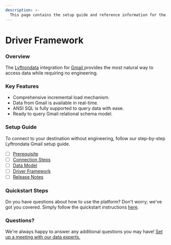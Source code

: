 ```yaml
---
description: >-
  This page contains the setup guide and reference information for the Gmail source connector.
---
```


# Driver Framework

### Overview

The [Lyftrondata](https://www.lyftrondata.com/) integration for [Gmail](https://www.lyftrondata.com/integration/gmail/)[ ](https://www.lyftrondata.com/integration/gmail/)provides the most natural way to access data while requiring no engineering.

### Key Features

* Comprehensive incremental load mechanism.
* Data from Gmail is available in real-time.&#x20;
* ANSI SQL is fully supported to query data with ease.
* Ready to query Gmail relational schema model.

### Setup Guide

To connect to your destination without engineering, follow our step-by-step Lyftrondata Gmail setup guide.

* [ ] [Prerequisite](../../business-analytics/gmail/prerequisite.md)
* [ ] [Connection Steps](../../business-analytics/gmail/connection-steps.md)
* [ ] [Data Model](../../business-analytics/gmail/data-model/)
* [ ] [Driver Framework](../../business-analytics/gmail/driver-framework/)
* [ ] [Release Notes](../../business-analytics/gmail/release-notes.md)

### Quickstart Steps

Do you have questions about how to use the platform? Don't worry; we've got you covered. Simply follow the quickstart instructions [here](../../../quickstart-steps.md).

### Questions? <a href="#questions" id="questions"></a>

We're always happy to answer any additional questions you may have! [Set up a meeting with our data experts.](https://www.lyftrondata.com/book-a-meeting/)


